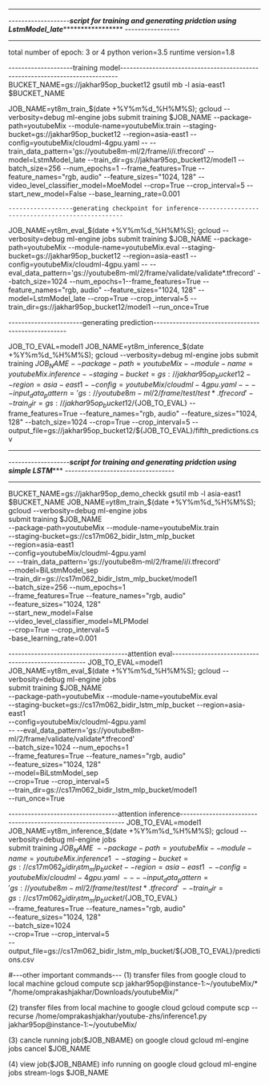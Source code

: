 
******************************************************************************************************************************************************
-------------------***************script for training and generating pridction using  LstmModel_late******************************** -----------------
******************************************************************************************************************************************************


total number of epoch: 3 or 4
python verion=3.5
runtime version=1.8

--------------------training model-----------------------------------------------------------------------------
BUCKET_NAME=gs://jakhar95op_bucket12
gsutil mb -l asia-east1 $BUCKET_NAME 


 JOB_NAME=yt8m_train_$(date +%Y%m%d_%H%M%S); gcloud --verbosity=debug ml-engine jobs submit training $JOB_NAME --package-path=youtubeMix --module-name=youtubeMix.train --staging-bucket=gs://jakhar95op_bucket12 --region=asia-east1 --config=youtubeMix/cloudml-4gpu.yaml -- --train_data_pattern='gs://youtube8m-ml/2/frame/*i*/*i*.tfrecord' --model=LstmModel_late --train_dir=gs://jakhar95op_bucket12/model1 --batch_size=256 --num_epochs=1  --frame_features=True --feature_names="rgb, audio" --feature_sizes="1024, 128" --video_level_classifier_model=MoeModel --crop=True --crop_interval=5 --start_new_model=False --base_learning_rate=0.001




	------------------generating checkpoint for inference-------------------------------------------------

 JOB_NAME=yt8m_eval_$(date +%Y%m%d_%H%M%S); gcloud --verbosity=debug ml-engine jobs submit training $JOB_NAME --package-path=youtubeMix --module-name=youtubeMix.eval --staging-bucket=gs://jakhar95op_bucket12 --region=asia-east1 --config=youtubeMix/cloudml-4gpu.yaml -- --eval_data_pattern='gs://youtube8m-ml/2/frame/validate/validate*.tfrecord' --batch_size=1024 --num_epochs=1--frame_features=True --feature_names="rgb, audio" --feature_sizes="1024, 128" --model=LstmModel_late --crop=True --crop_interval=5 --train_dir=gs://jakhar95op_bucket12/model1 --run_once=True

-----------------------generating prediction---------------------------------------------------

JOB_TO_EVAL=model1
JOB_NAME=yt8m_inference_$(date +%Y%m%d_%H%M%S); gcloud --verbosity=debug ml-engine jobs submit training $JOB_NAME --package-path=youtubeMix --module-name=youtubeMix.inference --staging-bucket=gs://jakhar95op_bucket12  --region=asia-east1 --config=youtubeMix/cloudml-4gpu.yaml -- --input_data_pattern='gs://youtube8m-ml/2/frame/test/test*.tfrecord' --train_dir=gs://jakhar95op_bucket12/${JOB_TO_EVAL} --frame_features=True --feature_names="rgb, audio" --feature_sizes="1024, 128" --batch_size=1024 --crop=True --crop_interval=5 --output_file=gs://jakhar95op_bucket12/${JOB_TO_EVAL}/fifth_predictions.csv






******************************************************************************************************************************************************
-------------------***************script for training and generating pridction using  simple LSTM****************** ----------------------------------
******************************************************************************************************************************************************

BUCKET_NAME=gs://jakhar95op_demo_checkk
gsutil mb -l asia-east1 $BUCKET_NAME
JOB_NAME=yt8m_train_$(date +%Y%m%d_%H%M%S); gcloud --verbosity=debug ml-engine jobs \
submit training $JOB_NAME \
--package-path=youtubeMix --module-name=youtubeMix.train \
--staging-bucket=gs://cs17m062_bidir_lstm_mlp_bucket \
--region=asia-east1 \
--config=youtubeMix/cloudml-4gpu.yaml \
-- --train_data_pattern='gs://youtube8m-ml/2/frame/*i*/*i*.tfrecord' \
--model=BiLstmModel_sep \
--train_dir=gs://cs17m062_bidir_lstm_mlp_bucket/model1 \
--batch_size=256 --num_epochs=1  \
--frame_features=True --feature_names="rgb, audio" \
--feature_sizes="1024, 128" \
--start_new_model=False \
--video_level_classifier_model=MLPModel \
--crop=True --crop_interval=5 \
-base_learning_rate=0.001


-------------------------------------attention eval---------------------------------------------------
JOB_TO_EVAL=model1
JOB_NAME=yt8m_eval_$(date +%Y%m%d_%H%M%S); gcloud --verbosity=debug ml-engine jobs \
submit training $JOB_NAME \
--package-path=youtubeMix --module-name=youtubeMix.eval \
--staging-bucket=gs://cs17m062_bidir_lstm_mlp_bucket --region=asia-east1 \
--config=youtubeMix/cloudml-4gpu.yaml \
-- --eval_data_pattern='gs://youtube8m-ml/2/frame/validate/validate*.tfrecord' \
--batch_size=1024 --num_epochs=1\
--frame_features=True --feature_names="rgb, audio" \
--feature_sizes="1024, 128" \
--model=BiLstmModel_sep \
--crop=True --crop_interval=5 \
--train_dir=gs://cs17m062_bidir_lstm_mlp_bucket/model1 \
--run_once=True

----------------------------------attention inference------------------------------------------------------------
JOB_TO_EVAL=model1
JOB_NAME=yt8m_inference_$(date +%Y%m%d_%H%M%S); gcloud --verbosity=debug ml-engine jobs \
submit training $JOB_NAME \
--package-path=youtubeMix --module-name=youtubeMix.inference1 \
--staging-bucket=gs://cs17m062_bidir_lstm_mlp_bucket  --region=asia-east1 \
--config=youtubeMix/cloudml-4gpu.yaml \
-- --input_data_pattern='gs://youtube8m-ml/2/frame/test/test*.tfrecord' \
--train_dir=gs://cs17m062_bidir_lstm_mlp_bucket/${JOB_TO_EVAL} \
--frame_features=True --feature_names="rgb, audio" \
--feature_sizes="1024, 128" \
--batch_size=1024 \
--crop=True --crop_interval=5 \
--output_file=gs://cs17m062_bidir_lstm_mlp_bucket/${JOB_TO_EVAL}/predictions.csv



#---other important commands---
(1) transfer files from google cloud to  local machine 
				gcloud compute scp jakhar95op@instance-1:~/youtubeMix/*  "/home/omprakashjakhar/Downloads/youtubeMix/"

(2) transfer files from local machine to google cloud 
				gcloud compute scp --recurse /home/omprakashjakhar/youtube-zhs/inference1.py jakhar95op@instance-1:~/youtubeMix/

(3) cancle running job($JOB_NBAME) on google cloud
				gcloud ml-engine jobs cancel $JOB_NAME

(4) view job($JOB_NBAME) info running on google cloud 
				gcloud ml-engine jobs stream-logs $JOB_NAME